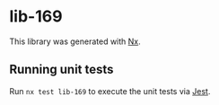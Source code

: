 # lib-169

This library was generated with [Nx](https://nx.dev).

## Running unit tests

Run `nx test lib-169` to execute the unit tests via [Jest](https://jestjs.io).
